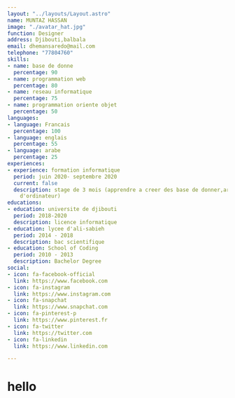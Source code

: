 ```yaml
---
layout: "../layouts/Layout.astro"
name: MUNTAZ HASSAN
image: "./avatar_hat.jpg"
function: Designer
address: Djibouti,balbala
email: dhemansaredo@mail.com
telephone: "77804760"
skills:
- name: base de donne
  percentage: 90
- name: programmation web
  percentage: 80
- name: reseau informatique
  percentage: 75
- name: programmation oriente objet
  percentage: 50
languages:
- language: Francais
  percentage: 100
- language: englais
  percentage: 55
- language: arabe
  percentage: 25
experiences:
- experience: formation informatique
  period: juin 2020- septembre 2020
  current: false
  description: stage de 3 mois (apprendre a creer des base de donner,architecture
    d'ordinateur)
educations:
- education: universite de djibouti
  period: 2018-2020
  description: licence informatique
- education: lycee d'ali-sabieh
  period: 2014 - 2018
  description: bac scientifique
- education: School of Coding
  period: 2010 - 2013
  description: Bachelor Degree
social:
- icon: fa-facebook-official
  link: https://www.facebook.com
- icon: fa-instagram
  link: https://www.instagram.com
- icon: fa-snapchat
  link: https://www.snapchat.com
- icon: fa-pinterest-p
  link: https://www.pinterest.fr
- icon: fa-twitter
  link: https://twitter.com
- icon: fa-linkedin
  link: https://www.linkedin.com

---
```

# hello